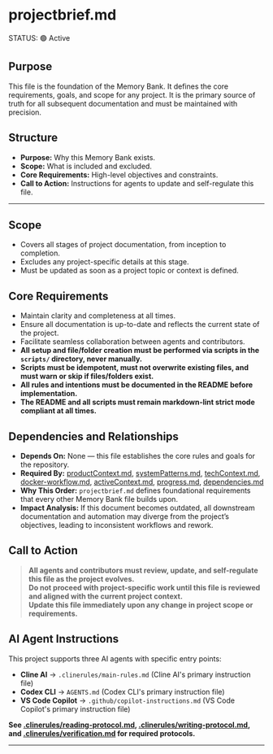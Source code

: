 # projectbrief.md
<!-- markdownlint-disable MD013 MD022 MD032 MD041 -->
STATUS: 🟢 Active

## Purpose
This file is the foundation of the Memory Bank. It defines the core requirements, goals, and scope for any project. It is the primary source of truth for all subsequent documentation and must be maintained with precision.

## Structure
- **Purpose:** Why this Memory Bank exists.
- **Scope:** What is included and excluded.
- **Core Requirements:** High-level objectives and constraints.
- **Call to Action:** Instructions for agents to update and self-regulate this file.

---

## Scope

- Covers all stages of project documentation, from inception to completion.
- Excludes any project-specific details at this stage.
- Must be updated as soon as a project topic or context is defined.

## Core Requirements

- Maintain clarity and completeness at all times.
- Ensure all documentation is up-to-date and reflects the current state of the project.
- Facilitate seamless collaboration between agents and contributors.
- **All setup and file/folder creation must be performed via scripts in the `scripts/` directory, never manually.**
- **Scripts must be idempotent, must not overwrite existing files, and must warn or skip if files/folders exist.**
- **All rules and intentions must be documented in the README before implementation.**
- **The README and all scripts must remain markdown-lint strict mode compliant at all times.**

## Dependencies and Relationships

- **Depends On:** None — this file establishes the core rules and goals for the repository.
- **Required By:** [productContext.md](./productContext.md), [systemPatterns.md](./systemPatterns.md), [techContext.md](./techContext.md), [docker-workflow.md](./docker-workflow.md), [activeContext.md](./activeContext.md), [progress.md](./progress.md), [dependencies.md](./dependencies.md)
- **Why This Order:** `projectbrief.md` defines foundational requirements that every other Memory Bank file builds upon.
- **Impact Analysis:** If this document becomes outdated, all downstream documentation and automation may diverge from the project’s objectives, leading to inconsistent workflows and rework.

## Call to Action

> **All agents and contributors must review, update, and self-regulate this file as the project evolves.**  
> **Do not proceed with project-specific work until this file is reviewed and aligned with the current project context.**  
> **Update this file immediately upon any change in project scope or requirements.**

## AI Agent Instructions

This project supports three AI agents with specific entry points:
- **Cline AI** → `.clinerules/main-rules.md` (Cline AI's primary instruction file)
- **Codex CLI** → `AGENTS.md` (Codex CLI's primary instruction file)
- **VS Code Copilot** → `.github/copilot-instructions.md` (VS Code Copilot's primary instruction file)

**See [.clinerules/reading-protocol.md](../.clinerules/reading-protocol.md), [.clinerules/writing-protocol.md](../.clinerules/writing-protocol.md), and [.clinerules/verification.md](../.clinerules/verification.md) for required protocols.**

---
